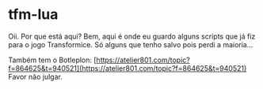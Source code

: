 # tfm-lua

Oii.
Por que está aqui?
Bem, aqui é onde eu guardo alguns scripts que já fiz para o jogo Transformice. Só alguns que tenho salvo pois perdi a maioria...

Também tem o Botleplon: [https://atelier801.com/topic?f=864625&t=940521](https://atelier801.com/topic?f=864625&t=940521)
Favor não julgar.
